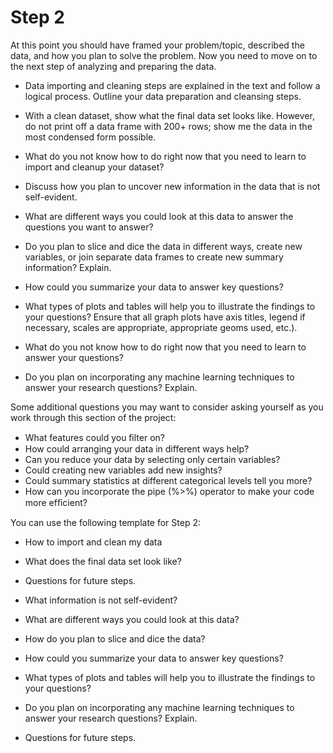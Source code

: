 # Step 2

At this point you should have framed your problem/topic, described the data, and how you plan to solve the problem.  Now you need to move on to the next step of analyzing and preparing the data.

- Data importing and cleaning steps are explained in the text and follow a logical process.  Outline your data preparation and cleansing steps.
- With a clean dataset, show what the final data set looks like. However, do not print off a data frame with 200+ rows; show me the data in the most condensed form possible.
- What do you not know how to do right now that you need to learn to import and cleanup your dataset?

- Discuss how you plan to uncover new information in the data that is not self-evident.
- What are different ways you could look at this data to answer the questions you want to answer?
- Do you plan to slice and dice the data in different ways, create new variables, or join separate data frames to create new summary information? Explain.
- How could you summarize your data to answer key questions?
- What types of plots and tables will help you to illustrate the findings to your questions? Ensure that all graph plots have axis titles, legend if necessary, scales are appropriate, appropriate geoms used, etc.).
- What do you not know how to do right now that you need to learn to answer your questions?
- Do you plan on incorporating any machine learning techniques to answer your research questions? Explain.

Some additional questions you may want to consider asking yourself as you work through this section of the project:

- What features could you ﬁlter on?
- How could arranging your data in different ways help?
- Can you reduce your data by selecting only certain variables?
- Could creating new variables add new insights?
- Could summary statistics at different categorical levels tell you more?
- How can you incorporate the pipe (%>%) operator to make your code more efﬁcient?


You can use the following template for Step 2:

- How to import and clean my data
- What does the final data set look like?
- Questions for future steps.

- What information is not self-evident?
- What are different ways you could look at this data?
- How do you plan to slice and dice the data?
- How could you summarize your data to answer key questions?
- What types of plots and tables will help you to illustrate the findings to your questions?
- Do you plan on incorporating any machine learning techniques to answer your research questions? Explain.
- Questions for future steps.
